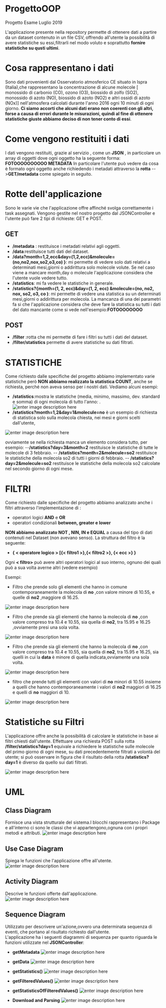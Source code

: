 # ProgettoOOP
Progetto Esame Luglio 2019

L'applicazione presente nella repository  permette di ottenere dati a partire da un dataset contenuto in un file CSV, offrendo all'utente la possibilità di avere statistiche su essi,filtrarli nel modo voluto e soprattutto **fornire  statistiche su qusti ultimi**.

# Cosa rappresentano i dati

Sono dati provenienti  dal Osservatorio atmosferico CE situato in Ispra (Italia),che rappresentano la concentrazione di alcune molecole [ monossido di carbonio (CO), ozono (O3), biossido di zolfo (SO2), monossido di azoto (NO), biossido di azoto (NO2) e altri ossidi di azoto (NOx)] nell'atmosfera calcolati durante l'anno 2016 ogni 10 minuti di ogni giorno. **Ci siamo accorti che alcuni dati erano non coerenti  con gli altri, forse a causa di errori durante le misurazioni, quindi al fine di ottenere statistiche giuste abbiamo deciso di non tener conto di essi**.

# Come vengono restituiti i dati
 
I dati vengono restituiti, grazie al servizio , come un  **JSON** , in particolare un array di oggetti dove ogni oggetto ha la seguente forma:
**FOTOOOOOOOOOO METADATA**
In particolare l'utente può vedere da cosa è formato ogni oggetto anche richiedendo i metadati attraverso la **rotta** -->**GET/metadata** come spiegato in seguito. 

# Rotte dell'applicazione

Sono le varie vie che l'applicazione offre affinché svolga correttamente i task assegnati.
Vengono gestite nel nostro progetto dal JSONController e l'utente può fare 2 tipi di richieste: GET e POST.
## GET 


 - **/metadata** : restituisce i metadati relativi agli oggetti.
 - **/data**:restituisce tutti dati del dataset.
 - **/data?month=1,2,ecc&day=(1,2,ecc)&molecule=(no,no2,nox,so2,o3,co)  }**: mi permette di vedere solo dati relativi a determinati mesi,giorni o addirittura solo  molecole volute. Se nel  caso viene a mancare month,day o molecule l'applicazione considera che l'utente vuole vedere tutto.
 - **/statistics**: mi fa vedere le statistiche in generale.
 -  **/statistics?{month=(1, 2, ecc)&day=(1, 2, ecc) &molecule=(no, no2, nox, so2, o3, co )**: mi permette di vedere una statistica su un determinati mesi,giorni o addirittura per molecola. La mancanza di una dei parametri fa si che l'applicazione considera che deve fare la statistica su tutti i dati del dato mancante come si vede nell'esempio:**FOTOOOOOOOO**
## POST 

 - **/filter** :rotta che mi permette di fare i filtri su tutti i dati del dataset.
 - **/filter/statistics** permette di avere statistiche su dati filtrati.
#  STATISTICHE
Come richiesto dalle specifiche del progetto abbiamo implementato varie statistiche però **NON abbiamo  realizzato la statistica COUNT**, anche se richiesta, perché non aveva senso per i nostri dati. 
Vediamo alcuni esempi:

 -  **/statistics**:mostra le statistiche (media, minimo, massimo, dev. standard e somma) di ogni molecola di tutto l'anno:
.![enter image description here](https://lh3.googleusercontent.com/NSdfXqfINXgjmkXJEzEtZgZg1VSNTKprBoCJRTYGe_goqo6gWLazHzI0AvwHgU93BcIor1OpVwQ)
 - **/statistics?month=1,2&day=1&molecule=no**  è un esempio di richiesta di statistica solo sulla molecola chiesta, nei mesi e giorni scelti dall'utente,

![enter image description here](https://lh3.googleusercontent.com/1jYnXX0PuKahD5adRttHGxZR1WfZNn0_VJ2Q81U7tF0Jro4zcimaicYjdqfO9hR5d45P_WnTPG4)
 
 ovviamente se nella richiesta manca un elemento considera tutto, per esempio:
  --**/statistics?day=3&month=2** restituisce le statistiche di tutte le molecole di 3 febbraio.
 -- **/statistics?month=2&molecule=so2** restituisce le statistiche della molecola so2 di tutti i giorni di febbraio.
 -- **/statistics?day=2&molecule=so2** restituisce le statistiche della molecola so2 calcolate nel secondo giorno di ogni mese.
 
#  FILTRI
Come richiesto dalle specifiche del progetto abbiamo analizzato anche i filtri attraverso l'implementazione di :
 -  operatori logici **AND** e **OR** 
 - operatori condizionali  **between, greater e lower**

**NON abbiamo analizzato NOT , NIN, IN e EQUAL** a causa del tipo di dati contenuti nel Dataset (non avevano senso).
La struttura del filtro è la seguente:
			

 - **{ < operatore logico > [{< filtro1 >},{< filtro2 >}, {< ecc >} }**
 
 Ogni **< filtro>** può avere altri operatori logici al suo interno, ognuno dei quali può a sua volta averne altri (vedere esempio)



Esempi:

- Filtro che prende solo gli elementi che hanno in comune contemporaneamente la  molecola di **no** ,con valore minore di 10.55, e quelle di **no2** ,maggiore di 16.25.

![enter image description here](https://lh3.googleusercontent.com/CMemlaBWD90v0HBs6QNPvbUaVpqqWlItXZJWkSZZ6iQMFhct4Dwy03muFkUCGNX8y10tgSDIHkk)

- Filtro che prende sia gli elementi che hanno la  molecola di **no** ,con valore compreso tra 10.4 e 10.55, sia quella di **no2**, tra 15.95 e 16.25 ,ovviamente presi una sola volta.

![enter image description here](https://lh3.googleusercontent.com/KLbvYtBPQoPdE6YJUQO9FvOo0uZs9uMIZcnJvk1h25F0XR4mzsM5LIbH_3gNPOayYNEWXuxcKT0)

-  Filtro che prende sia gli elementi che hanno la  molecola di **no** ,con valore compreso tra 10.4 e 10.55, sia quella di **no2**, tra 15.95 e 16.25, sia quelli in cui la **data** è minore di quella indicata,ovviamente una sola volta.

![enter image description here](https://lh3.googleusercontent.com/4LtFlVkbjaDcmiWDQJzI8vdG-oiAnuDGBpDH3-PgnzyU6_z0qump4akSXJb9GD1Nfmf2S2-pwlQ)

- filtro che prende tutti gli elementi con  valori di **no** minori di 10.55 insieme a quelli che hanno contemporaneamente i valori di **no2** maggiori di 16.25 e quelli di **no**  maggiori di 10.

![enter image description here](https://lh3.googleusercontent.com/YAjuEsxK7ySwhWiNubIixTMpk1J-KQ5ePRlIkj9Morm64t-tT7B55QOA6FOvYE34VJ7Vk56nYiw)

#  Statistiche su Filtri
L'applicazione offre anche la possibilità di calcolare le statistiche in base ai filtri chiesti dall'utente.
Effettuare una richiesta POST sulla  rotta **/filter/statistics?day=1** equivale a richiedere le statistiche sulle molecole del primo giorno di ogni mese, su dati precedentemente filtrati a volontà del utente;
si può osservare in figura che il risultato della rotta  **/statistics?day=1** è diverso da quello sui dati filtrati.

![enter image description here](https://lh3.googleusercontent.com/GZbuENaOs8gBAC8Xuls13ihDQyl70pt9n0rJK6O-IaiX-9bjcqa-OOXDGchkciXpm7FFRP1R0Zo)
#  UML
##  Class Diagram
Fornisce una vista strutturale del sistema.I blocchi rappresentano i Package e all'interno ci sono le classi che vi  appartengono,ognuna con i propri metodi e attributi.
![enter image description here](classdiagram2.png)


##  Use Case Diagram
Spiega le funzioni che l'applicazione offre all'utente. 
![enter image description here](UseCaseDiagram.PNG) 

##  Activity Diagram
Descrive le funzioni offerte dall'applicazione.  
![enter image description here](ActivityDiagram.PNG)

##  Sequence Diagram
Utilizzato per descrivere un'azione,ovvero una determinata sequenza di eventi, che portano al risultato richiesto dall'utente.  
L'applicazione ha i seguenti diagrammi di sequenza  per quanto riguarda le funzioni utilizzate nel **JSONController**:

- **getMetadata**
![enter image description here](6SequenceMetadataDiagram.PNG)

- **getData** 
![enter image description here](1sequenceDataDiagram.PNG)

- **getStatistics()** 
![enter image description here](5SequenceStatisticsDiagram.PNG)

- **getFilteredValues()** 
![enter image description here](3SequenceFilterDiagram.PNG)

- **getStatisticsOfFilteredValues()** 
![enter image description here](4sequencefilterstatisticsDiagram.PNG)

- **Download and Parsing**
![enter image description here](2SequenceDownloadParsDiagram)
 
